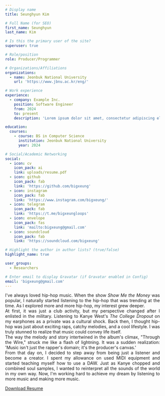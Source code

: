 ```yaml
---
# Display name
title: Seunghyun Kim

# Full Name (for SEO)
first_name: Seunghyun
last_name: Kim

# Is this the primary user of the site?
superuser: true

# Role/position
role: Producer/Programmer

# Organizations/Affiliations
organizations:
  - name: Jeonbuk National University
    url: 'https://www.jbnu.ac.kr/eng/'

# Work experience
experience:
  - company: Example Inc.
    position: Software Engineer
    from: 2024
    to: present
    description: 'Lorem ipsum dolor sit amet, consectetur adipiscing elit. Sed neque elit, tristique placerat feugiat ac, facilisis vitae arcu. Proin eget egestas augue. Praesent ut sem nec arcu pellentesque aliquet. Duis dapibus diam vel metus tempus vulputate.'

education:
  courses:
    - course: BS in Computer Science
      institution: Jeonbuk National University
      year: 2024

# Social/Academic Networking
social:
  - icon: cv
    icon_pack: ai
    link: uploads/resume.pdf
  - icon: github
    icon_pack: fab
    link: 'https://github.com/bigxeung'
  - icon: instagram
    icon_pack: fab
    link: 'https://www.instagram.com/bigxeung/'
  - icon: telegram
    icon_pack: fab
    link: 'https://t.me/bigxeungloops'
  - icon: envelope
    icon_pack: fas
    link: 'mailto:bigxeung@gmail.com'
  - icon: soundcloud
    icon_pack: fab
    link: 'https://soundcloud.com/bigxeung'

# Highlight the author in author lists? (true/false)
highlight_name: true

user_groups:
  - Researchers

# Enter email to display Gravatar (if Gravatar enabled in Config)
email: 'bigxeung@gmail.com'
---
```


<div style="text-align: justify;">I've always loved hip-hop music. When the show <i>Show Me the Money</i> was popular, I naturally started listening to the hip-hop that was trending at the time. As I explored more and more hip-hop, my interest grew deeper.</div>

<div style="text-align: justify;">At first, it was just a club activity, but my perspective changed after I enlisted in the military. Listening to Kanye West's <i>The College Dropout</i> on my earphones as a private was a cultural shock. Back then, I thought hip-hop was just about exciting raps, catchy melodies, and a cool lifestyle. I was truly stunned to realize that music could convey life itself.</div>

<div style="text-align: justify;">The way the melody and story intertwined in the album's climax, "Through the Wire," struck me like a flash of lightning. It was a sudden realization: 'Music isn't just the rapper's domain; it's the producer's canvas.'</div>

<div style="text-align: justify;">From that day on, I decided to step away from being just a listener and become a creator. I spent my allowance on used MIDI equipment and started teaching myself how to use a DAW. Just as Kanye chopped and combined soul samples, I wanted to reinterpret all the sounds of the world in my own way. Now, I'm working hard to achieve my dream by listening to more music and making more music.</div>

<a href="/uploads/resume.pdf" class="btn btn-primary" target="_blank" rel="noopener"><i class="fas fa-download"></i> Download Resume</a>